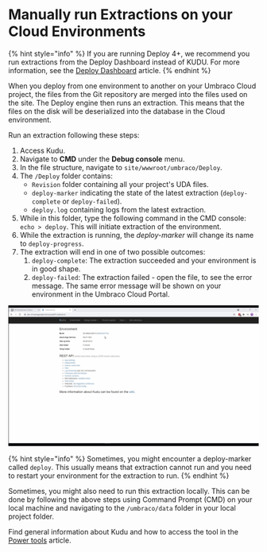 # Manually run Extractions on your Cloud Environments

{% hint style="info" %}
If you are running Deploy 4+, we recommend you run extractions from the Deploy Dashboard instead of KUDU. For more information, see the [Deploy Dashboard](../../deployment/deploy-operations/deploy-schema.md) article.
{% endhint %}

When you deploy from one environment to another on your Umbraco Cloud project, the files from the Git repository are merged into the files used on the site. The Deploy engine then runs an extraction. This means that the files on the disk will be deserialized into the database in the Cloud environment.

Run an extraction following these steps:

1. Access Kudu.
2. Navigate to **CMD** under the **Debug console** menu.
3. In the file structure, navigate to `site/wwwroot/umbraco/Deploy`.
4. The `/Deploy` folder contains:
   * `Revision` folder containing all your project's UDA files.
   * `deploy-marker` indicating the state of the latest extraction (`deploy-complete` or `deploy-failed`).
   * `deploy.log` containing logs from the latest extraction.
5. While in this folder, type the following command in the CMD console: `echo > deploy`. This will initiate extraction of the environment.
6. While the extraction is running, the _deploy-marker_ will change its name to `deploy-progress`.
7. The extraction will end in one of two possible outcomes:
   1. `deploy-complete`: The extraction succeeded and your environment is in good shape.
   2. `deploy-failed`: The extraction failed - open the file, to see the error message. The same error message will be shown on your environment in the Umbraco Cloud Portal.

![Run manual extraction](images/manual-extraction-v9.gif)

{% hint style="info" %}
Sometimes, you might encounter a deploy-marker called `deploy`. This usually means that extraction cannot run and you need to restart your environment for the extraction to run.
{% endhint %}

Sometimes, you might also need to run this extraction locally. This can be done by following the above steps using Command Prompt (CMD) on your local machine and navigating to the `/umbraco/data` folder in your local project folder.

Find general information about Kudu and how to access the tool in the [Power tools](../set-up.md) article.
